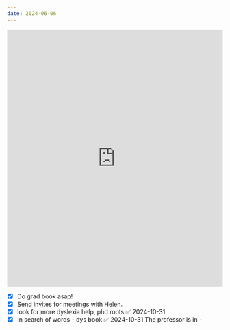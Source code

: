 ```yaml
---
date: 2024-06-06
---
```

<iframe name="embed_readwrite" src="https://pad.vvvvvvaria.org/GS_HP_6-6-24?showControls=true&showChat=flse&showLineNumbers=true&useMonospaceFont=false" width="100%" height="600" frameborder="0"></iframe>

- [x] Do grad book asap!
- [x] Send invites for meetings with Helen.
- [x] look for more dyslexia help, phd roots ✅ 2024-10-31
- [x] In search of words - dys book ✅ 2024-10-31
The professor is in - 